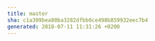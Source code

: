 ```yaml
---
title: master
sha: c1a309bea80ba3282dfbb0ce498b859932eec7b4
generated: 2018-07-11 11:31:26 +0200
---
```

